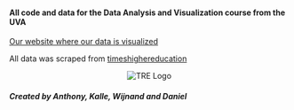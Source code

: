 #### All code and data for the Data Analysis and Visualization course from the UVA

[Our website where our data is visualized](https://danielperezjensen.github.io/dav-data-analyse/)

All data was scraped from [timeshighereducation](https://www.timeshighereducation.com/world-university-rankings/2018/world-ranking)

<span style="display:block;text-align:center">![TRE Logo](https://www.timeshighereducation.com/sites/default/files/the-wur-logo.jpg)</span>

##### Created by Anthony, Kalle, Wijnand and Daniel
